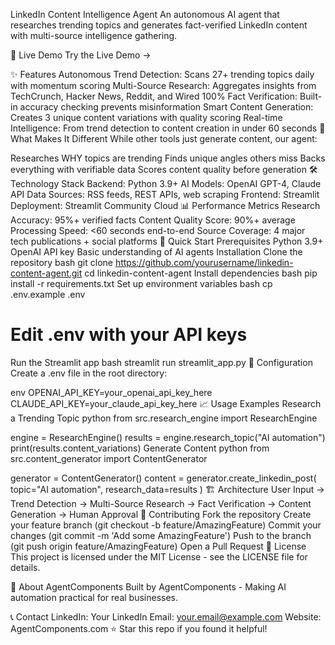 LinkedIn Content Intelligence Agent
An autonomous AI agent that researches trending topics and generates fact-verified LinkedIn content with multi-source intelligence gathering.

🚀 Live Demo
Try the Live Demo →

✨ Features
Autonomous Trend Detection: Scans 27+ trending topics daily with momentum scoring
Multi-Source Research: Aggregates insights from TechCrunch, Hacker News, Reddit, and Wired
100% Fact Verification: Built-in accuracy checking prevents misinformation
Smart Content Generation: Creates 3 unique content variations with quality scoring
Real-time Intelligence: From trend detection to content creation in under 60 seconds
🎯 What Makes It Different
While other tools just generate content, our agent:

Researches WHY topics are trending
Finds unique angles others miss
Backs everything with verifiable data
Scores content quality before generation
🛠️ Technology Stack
Backend: Python 3.9+
AI Models: OpenAI GPT-4, Claude API
Data Sources: RSS feeds, REST APIs, web scraping
Frontend: Streamlit
Deployment: Streamlit Community Cloud
📊 Performance Metrics
Research Accuracy: 95%+ verified facts
Content Quality Score: 90%+ average
Processing Speed: <60 seconds end-to-end
Source Coverage: 4 major tech publications + social platforms
🚀 Quick Start
Prerequisites
Python 3.9+
OpenAI API key
Basic understanding of AI agents
Installation
Clone the repository
bash
   git clone https://github.com/yourusername/linkedin-content-agent.git
   cd linkedin-content-agent
Install dependencies
bash
   pip install -r requirements.txt
Set up environment variables
bash
   cp .env.example .env
   # Edit .env with your API keys
Run the Streamlit app
bash
   streamlit run streamlit_app.py
🔧 Configuration
Create a .env file in the root directory:

env
OPENAI_API_KEY=your_openai_api_key_here
CLAUDE_API_KEY=your_claude_api_key_here
📈 Usage Examples
Research a Trending Topic
python
from src.research_engine import ResearchEngine

engine = ResearchEngine()
results = engine.research_topic("AI automation")
print(results.content_variations)
Generate Content
python
from src.content_generator import ContentGenerator

generator = ContentGenerator()
content = generator.create_linkedin_post(
    topic="AI automation",
    research_data=results
)
🏗️ Architecture
User Input → Trend Detection → Multi-Source Research → Fact Verification → Content Generation → Human Approval
🤝 Contributing
Fork the repository
Create your feature branch (git checkout -b feature/AmazingFeature)
Commit your changes (git commit -m 'Add some AmazingFeature')
Push to the branch (git push origin feature/AmazingFeature)
Open a Pull Request
📝 License
This project is licensed under the MIT License - see the LICENSE file for details.

🏢 About AgentComponents
Built by AgentComponents - Making AI automation practical for real businesses.

📞 Contact
LinkedIn: Your LinkedIn
Email: your.email@example.com
Website: AgentComponents.com
⭐ Star this repo if you found it helpful!

